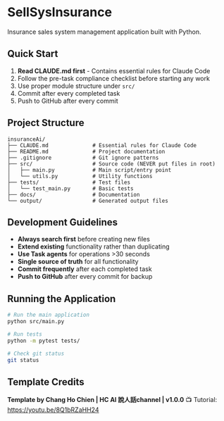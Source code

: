 # SellSysInsurance

Insurance sales system management application built with Python.

## Quick Start

1. **Read CLAUDE.md first** - Contains essential rules for Claude Code
2. Follow the pre-task compliance checklist before starting any work
3. Use proper module structure under `src/`
4. Commit after every completed task
5. Push to GitHub after every commit

## Project Structure

```
insuranceAi/
├── CLAUDE.md              # Essential rules for Claude Code
├── README.md              # Project documentation
├── .gitignore             # Git ignore patterns
├── src/                   # Source code (NEVER put files in root)
│   ├── main.py            # Main script/entry point
│   └── utils.py           # Utility functions
├── tests/                 # Test files
│   └── test_main.py       # Basic tests
├── docs/                  # Documentation
└── output/                # Generated output files
```

## Development Guidelines

- **Always search first** before creating new files
- **Extend existing** functionality rather than duplicating
- **Use Task agents** for operations >30 seconds
- **Single source of truth** for all functionality
- **Commit frequently** after each completed task
- **Push to GitHub** after every commit for backup

## Running the Application

```bash
# Run the main application
python src/main.py

# Run tests
python -m pytest tests/

# Check git status
git status
```

## Template Credits

**Template by Chang Ho Chien | HC AI 說人話channel | v1.0.0**
📺 Tutorial: https://youtu.be/8Q1bRZaHH24

